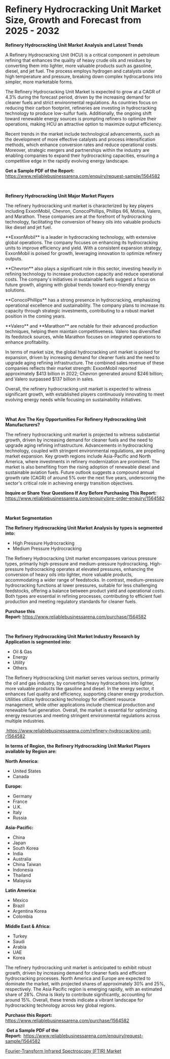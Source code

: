 <p><h1>Refinery Hydrocracking Unit Market Size, Growth and Forecast from 2025 - 2032</h1></p><p><strong>Refinery Hydrocracking Unit Market Analysis and Latest Trends</strong></p>
<p><p>A Refinery Hydrocracking Unit (HCU) is a critical component in petroleum refining that enhances the quality of heavy crude oils and residues by converting them into lighter, more valuable products such as gasoline, diesel, and jet fuel. The process employs hydrogen and catalysts under high temperature and pressure, breaking down complex hydrocarbons into simpler, more marketable forms.</p><p>The Refinery Hydrocracking Unit Market is expected to grow at a CAGR of 4.3% during the forecast period, driven by the increasing demand for cleaner fuels and strict environmental regulations. As countries focus on reducing their carbon footprint, refineries are investing in hydrocracking technology to produce low-sulfur fuels. Additionally, the ongoing shift toward renewable energy sources is prompting refiners to optimize their operations, making HCU an attractive option to maximize output efficiency.</p><p>Recent trends in the market include technological advancements, such as the development of more effective catalysts and process intensification methods, which enhance conversion rates and reduce operational costs. Moreover, strategic mergers and partnerships within the industry are enabling companies to expand their hydrocracking capacities, ensuring a competitive edge in the rapidly evolving energy landscape.</p></p>
<p><strong>Get a Sample PDF of the Report:&nbsp;</strong> <a href="https://www.reliablebusinessarena.com/enquiry/request-sample/1564582?utm_campaign=3211&utm_medium=2&utm_source=Github&utm_content=ia&utm_term=11042025&utm_id=refinery-hydrocracking-unit">https://www.reliablebusinessarena.com/enquiry/request-sample/1564582</a></p>
<p>&nbsp;</p>
<p><strong>Refinery Hydrocracking Unit Major Market Players</strong></p>
<p><p>The refinery hydrocracking unit market is characterized by key players including ExxonMobil, Chevron, ConocoPhillips, Phillips 66, Motiva, Valero, and Marathon. These companies are at the forefront of hydrocracking technology, facilitating the conversion of heavy oils into valuable products like diesel and jet fuel.</p><p>**ExxonMobil** is a leader in hydrocracking technology, with extensive global operations. The company focuses on enhancing its hydrocracking units to improve efficiency and yield. With a consistent expansion strategy, ExxonMobil is poised for growth, leveraging innovation to optimize refinery outputs.</p><p>**Chevron** also plays a significant role in this sector, investing heavily in refining technology to increase production capacity and reduce operational costs. The company's initiatives in sustainable fuels suggest a focus on future growth, aligning with global trends toward eco-friendly energy solutions.</p><p>**ConocoPhillips** has a strong presence in hydrocracking, emphasizing operational excellence and sustainability. The company plans to increase its capacity through strategic investments, contributing to a robust market position in the coming years.</p><p>**Valero** and **Marathon** are notable for their advanced production techniques, helping them maintain competitiveness. Valero has diversified its feedstock sources, while Marathon focuses on integrated operations to enhance profitability.</p><p>In terms of market size, the global hydrocracking unit market is poised for expansion, driven by increasing demand for cleaner fuels and the need to upgrade aging refining infrastructure. The combined sales revenue of these companies reflects their market strength: ExxonMobil reported approximately $413 billion in 2022; Chevron generated around $246 billion; and Valero surpassed $137 billion in sales.</p><p>Overall, the refinery hydrocracking unit market is expected to witness significant growth, with established players continuously innovating to meet evolving energy needs while focusing on sustainability initiatives.</p></p>
<p>&nbsp;</p>
<p><strong>What Are The Key Opportunities For Refinery Hydrocracking Unit Manufacturers?</strong></p>
<p><p>The refinery hydrocracking unit market is projected to witness substantial growth, driven by increasing demand for cleaner fuels and the need to upgrade aging refining infrastructure. Advancements in hydrocracking technology, coupled with stringent environmental regulations, are propelling market expansion. Key growth regions include Asia-Pacific and North America, where investments in refinery modernization are prominent. The market is also benefiting from the rising adoption of renewable diesel and sustainable aviation fuels. Future outlook suggests a compound annual growth rate (CAGR) of around 5% over the next five years, underscoring the sector's critical role in achieving energy transition objectives.</p></p>
<p><strong>Inquire or Share Your Questions If Any Before Purchasing This Report:</strong> <a href="https://www.reliablebusinessarena.com/enquiry/pre-order-enquiry/1564582?utm_campaign=3211&utm_medium=2&utm_source=Github&utm_content=ia&utm_term=11042025&utm_id=refinery-hydrocracking-unit">https://www.reliablebusinessarena.com/enquiry/pre-order-enquiry/1564582</a></p>
<p>&nbsp;</p>
<p><strong>Market Segmentation</strong></p>
<p><strong>The Refinery Hydrocracking Unit Market Analysis by types is segmented into:</strong></p>
<p><ul><li>High Pressure Hydrocracking</li><li>Medium Pressure Hydrocracking</li></ul></p>
<p><p>The Refinery Hydrocracking Unit market encompasses various pressure types, primarily high-pressure and medium-pressure hydrocracking. High-pressure hydrocracking operates at elevated pressures, enhancing the conversion of heavy oils into lighter, more valuable products, accommodating a wider range of feedstocks. In contrast, medium-pressure hydrocracking functions at lower pressures, suitable for less challenging feedstocks, offering a balance between product yield and operational costs. Both types are essential in refining processes, contributing to efficient fuel production and meeting regulatory standards for cleaner fuels.</p></p>
<p><strong>Purchase this Report:&nbsp;</strong><a href="https://www.reliablebusinessarena.com/purchase/1564582?utm_campaign=3211&utm_medium=2&utm_source=Github&utm_content=ia&utm_term=11042025&utm_id=refinery-hydrocracking-unit">https://www.reliablebusinessarena.com/purchase/1564582</a></p>
<p>&nbsp;</p>
<p><strong>The Refinery Hydrocracking Unit Market Industry Research by Application is segmented into:</strong></p>
<p><ul><li>Oil & Gas</li><li>Energy</li><li>Utility</li><li>Others</li></ul></p>
<p><p>The Refinery Hydrocracking Unit market serves various sectors, primarily the oil and gas industry, by converting heavy hydrocarbons into lighter, more valuable products like gasoline and diesel. In the energy sector, it enhances fuel quality and efficiency, supporting cleaner energy production. Utilities utilize hydrocracking technology for efficient resource management, while other applications include chemical production and renewable fuel generation. Overall, the market is essential for optimizing energy resources and meeting stringent environmental regulations across multiple industries.</p></p>
<p><a href="https://www.reliablebusinessarena.com/refinery-hydrocracking-unit-r1564582?utm_campaign=3211&utm_medium=2&utm_source=Github&utm_content=ia&utm_term=11042025&utm_id=refinery-hydrocracking-unit">&nbsp;https://www.reliablebusinessarena.com/refinery-hydrocracking-unit-r1564582</a></p>
<p><strong>In terms of Region, the Refinery Hydrocracking Unit Market Players available by Region are:</strong></p>
<p>
    <p> <strong> North America: </strong>
        <ul>
            <li>United States</li>
            <li>Canada</li>
        </ul>
        </p> 
    <p> <strong> Europe: </strong>
        <ul>
            <li>Germany</li>
            <li>France</li>
            <li>U.K.</li>
            <li>Italy</li>
            <li>Russia</li>
        </ul>
        </p> 
    <p> <strong> Asia-Pacific: </strong>
        <ul>
            <li>China</li>
            <li>Japan</li>
            <li>South Korea</li>
            <li>India</li>
            <li>Australia</li>
            <li>China Taiwan</li>
            <li>Indonesia</li>
            <li>Thailand</li>
            <li>Malaysia</li>
        </ul>
        </p> 
    <p> <strong> Latin America: </strong>
        <ul>
            <li>Mexico</li>
            <li>Brazil</li>
            <li>Argentina Korea</li>
            <li>Colombia</li>
        </ul>
        </p> 
    <p> <strong> Middle East & Africa: </strong>
        <ul>
            <li>Turkey</li>
            <li>Saudi</li>
            <li>Arabia</li>
            <li>UAE</li>
            <li>Korea</li>
        </ul>
    </p>
    </p>
<p><p>The refinery hydrocracking unit market is anticipated to exhibit robust growth, driven by increasing demand for cleaner fuels and efficient hydrocracking processes. North America and Europe are expected to dominate the market, with projected shares of approximately 30% and 25%, respectively. The Asia Pacific region is emerging rapidly, with an estimated share of 28%. China is likely to contribute significantly, accounting for around 15%. Overall, these trends indicate a vibrant landscape for hydrocracking technology across key global regions.</p></p>
<p><strong>Purchase this Report: </strong><a href="https://www.reliablebusinessarena.com/purchase/1564582?utm_campaign=3211&utm_medium=2&utm_source=Github&utm_content=ia&utm_term=11042025&utm_id=refinery-hydrocracking-unit">https://www.reliablebusinessarena.com/purchase/1564582</a></p>
<p>&nbsp;<strong>Get a Sample PDF of the Report:&nbsp;&nbsp;</strong><a href="https://www.reliablebusinessarena.com/enquiry/request-sample/1564582?utm_campaign=3211&utm_medium=2&utm_source=Github&utm_content=ia&utm_term=11042025&utm_id=refinery-hydrocracking-unit">https://www.reliablebusinessarena.com/enquiry/request-sample/1564582</a></p>
<p><strong></strong></p>
<p><p><a href="https://github.com/jemmysolin5k/Market-Research-Report-List-1/blob/main/fourier-transform-infrared-spectroscopy-ftir-market.md?utm_campaign=3211&utm_medium=2&utm_source=Github&utm_content=ia&utm_term=11042025&utm_id=refinery-hydrocracking-unit">Fourier-Transform Infrared Spectroscopy (FTIR) Market</a></p></p>